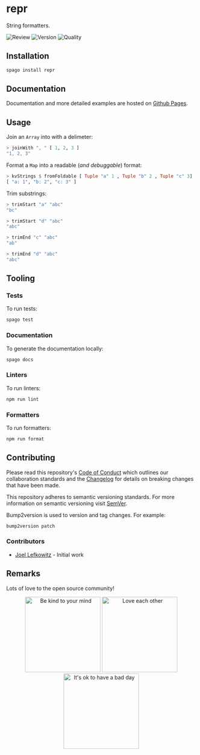 # repr

String formatters.

![Review](https://img.shields.io/github/actions/workflow/status/JoelLefkowitz/repr/review.yml)
![Version](https://pursuit.purescript.org/packages/purescript-arrayreprsearch/badge)
![Quality](https://img.shields.io/codacy/grade/fa35b2e4ce8c4223bed24727e42bc0fb)

## Installation

```bash
spago install repr
```

## Documentation

Documentation and more detailed examples are hosted on [Github Pages](https://joellefkowitz.github.io/repr).

## Usage

Join an `Array` into with a delimeter:

```purs
> joinWith ", " [ 1, 2, 3 ]
"1, 2, 3"
```

Format a `Map` into a readable (_and debuggable_) format:

```purs
> kvStrings $ fromFoldable [ Tuple "a" 1 , Tuple "b" 2 , Tuple "c" 3]
[ "a: 1", "b: 2", "c: 3" ]
```

Trim substrings:

```purs
> trimStart "a" "abc"
"bc"

> trimStart "d" "abc"
"abc"
```

```purs
> trimEnd "c" "abc"
"ab"

> trimEnd "d" "abc"
"abc"
```

## Tooling

### Tests

To run tests:

```bash
spago test
```

### Documentation

To generate the documentation locally:

```bash
spago docs
```

### Linters

To run linters:

```bash
npm run lint
```

### Formatters

To run formatters:

```bash
npm run format
```

## Contributing

Please read this repository's [Code of Conduct](CODE_OF_CONDUCT.md) which outlines our collaboration standards and the [Changelog](CHANGELOG.md) for details on breaking changes that have been made.

This repository adheres to semantic versioning standards. For more information on semantic versioning visit [SemVer](https://semver.org).

Bump2version is used to version and tag changes. For example:

```bash
bump2version patch
```

### Contributors

- [Joel Lefkowitz](https://github.com/joellefkowitz) - Initial work

## Remarks

Lots of love to the open source community!

<p align='center'>
    <img width=200 height=200 src='https://media.giphy.com/media/osAcIGTSyeovPq6Xph/giphy.gif' alt='Be kind to your mind' />
    <img width=200 height=200 src='https://media.giphy.com/media/KEAAbQ5clGWJwuJuZB/giphy.gif' alt='Love each other' />
    <img width=200 height=200 src='https://media.giphy.com/media/WRWykrFkxJA6JJuTvc/giphy.gif' alt="It's ok to have a bad day" />
</p>
